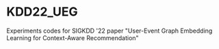 # KDD22_UEG
Experiments codes for SIGKDD '22 paper "User-Event Graph Embedding Learning for Context-Aware Recommendation"
